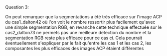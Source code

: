 Question 3:

On peut remarquer que la segmentations a été très efficace sur l'image ACP du cas1_dalton42 où l'on voit le nombre ressortir plus facilement qu'avec une simple segmentation RGB, en revanche cette technique effectuée sur le cas2_dalton73 ne permets pas une meilleure detection du nombre et la segmentation RGB reste plus efficace pour ce cas ci. Cela pourrait éventuellement s'expliquer par le fait qu'entre les cas 1 et les cas 2, les composantes les plus efficaces des images ACP étaient différentes 